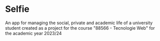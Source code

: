 # Selfie
An app for managing the social, private and academic life of a university student created as a project for the course "88566 - Tecnologie Web" for the academic year 2023/24
